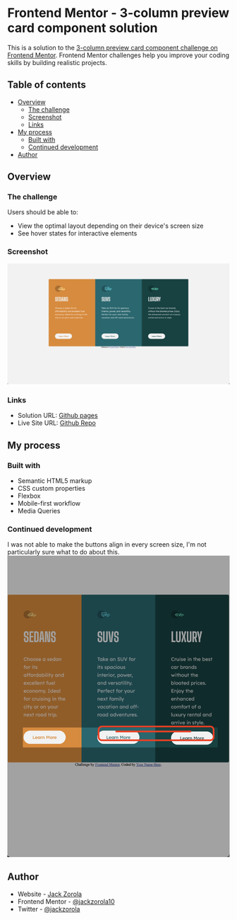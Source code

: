 # Frontend Mentor - 3-column preview card component solution

This is a solution to the [3-column preview card component challenge on Frontend Mentor](https://www.frontendmentor.io/challenges/3column-preview-card-component-pH92eAR2-). Frontend Mentor challenges help you improve your coding skills by building realistic projects. 

## Table of contents

- [Overview](#overview)
  - [The challenge](#the-challenge)
  - [Screenshot](#screenshot)
  - [Links](#links)
- [My process](#my-process)
  - [Built with](#built-with)
  - [Continued development](#continued-development)
- [Author](#author)

## Overview

### The challenge

Users should be able to:

- View the optimal layout depending on their device's screen size
- See hover states for interactive elements

### Screenshot

![](./screenshot-1.png)

### Links

- Solution URL: [Github pages](https://jackzorola10.github.io/3-column-preview-card-component-main/)
- Live Site URL: [Github Repo](https://github.com/jackzorola10/3-column-preview-card-component-main)

## My process

### Built with

- Semantic HTML5 markup
- CSS custom properties
- Flexbox
- Mobile-first workflow
- Media Queries

### Continued development

I was not able to make the buttons align in every screen size, I'm not particularly sure what to do about this. 
![](./screenshot-2.png)


## Author

- Website - [Jack Zorola](https://github.com/jackzorola10)
- Frontend Mentor - [@jackzorola10](https://www.frontendmentor.io/profile/jackzorola10)
- Twitter - [@jackzorola](https://www.twitter.com/jackzorola)

